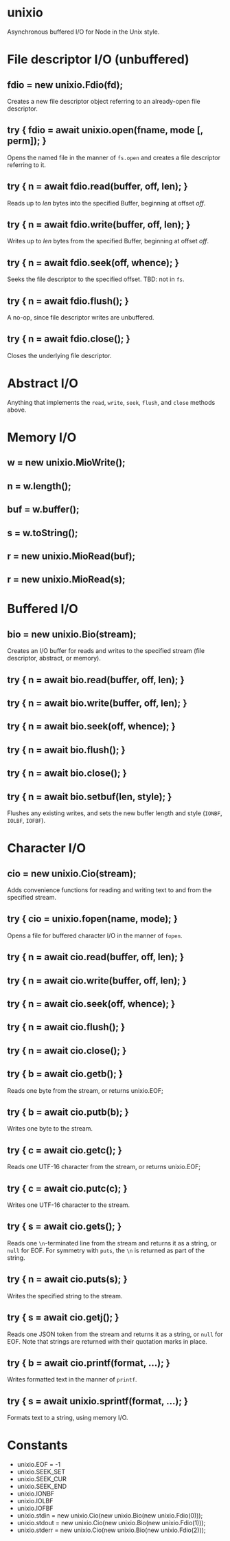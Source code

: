 unixio
======

Asynchronous buffered I/O for Node in the Unix style.

File descriptor I/O (unbuffered)
================================

## fdio = new unixio.Fdio(fd);

Creates a new file descriptor object referring to an already-open file descriptor.

## try { fdio = await unixio.open(fname, mode [, perm]); }

Opens the named file in the manner of `fs.open` and creates a file descriptor referring to it.

## try { n = await fdio.read(buffer, off, len); }

Reads up to *len* bytes into the specified Buffer, beginning at offset *off*.

## try { n = await fdio.write(buffer, off, len); }

Writes up to *len* bytes from the specified Buffer, beginning at offset *off*.

## try { n = await fdio.seek(off, whence); }

Seeks the file descriptor to the specified offset. TBD: not in `fs`.

## try { n = await fdio.flush(); }

A no-op, since file descriptor writes are unbuffered.

## try { n = await fdio.close(); }

Closes the underlying file descriptor.

Abstract I/O
============

Anything that implements the `read`, `write`, `seek`, `flush`, and `close` methods above.

Memory I/O
==========

## w = new unixio.MioWrite();

## n = w.length();

## buf = w.buffer();

## s = w.toString();

## r = new unixio.MioRead(buf);

## r = new unixio.MioRead(s);

Buffered I/O
============

## bio = new unixio.Bio(stream);

Creates an I/O buffer for reads and writes to the specified stream (file descriptor, abstract, or memory).

## try { n = await bio.read(buffer, off, len); }

## try { n = await bio.write(buffer, off, len); }

## try { n = await bio.seek(off, whence); }

## try { n = await bio.flush(); }

## try { n = await bio.close(); }

## try { n = await bio.setbuf(len, style); }

Flushes any existing writes, and sets the new buffer length and style (`IONBF`, `IOLBF`, `IOFBF`).

Character I/O
=============

## cio = new unixio.Cio(stream);

Adds convenience functions for reading and writing text to and from the specified stream.

## try { cio = unixio.fopen(name, mode); }

Opens a file for buffered character I/O in the manner of `fopen`.

## try { n = await cio.read(buffer, off, len); }

## try { n = await cio.write(buffer, off, len); }

## try { n = await cio.seek(off, whence); }

## try { n = await cio.flush(); }

## try { n = await cio.close(); }

## try { b = await cio.getb(); }

Reads one byte from the stream, or returns unixio.EOF;

## try { b = await cio.putb(b); }

Writes one byte to the stream.

## try { c = await cio.getc(); }

Reads one UTF-16 character from the stream, or returns unixio.EOF;

## try { c = await cio.putc(c); }

Writes one UTF-16 character to the stream.

## try { s = await cio.gets(); }

Reads one `\n`-terminated line from the stream and returns it as a string, or `null` for EOF.
For symmetry with `puts`, the `\n` is returned as part of the string.

## try { n = await cio.puts(s); }

Writes the specified string to the stream.

## try { s = await cio.getj(); }

Reads one JSON token from the stream and returns it as a string, or `null` for EOF.
Note that strings are returned with their quotation marks in place.

## try { b = await cio.printf(format, …); }

Writes formatted text in the manner of `printf`.

## try { s = await unixio.sprintf(format, …); }

Formats text to a string, using memory I/O.

Constants
=========

 * unixio.EOF = -1
 * unixio.SEEK_SET
 * unixio.SEEK_CUR
 * unixio.SEEK_END
 * unixio.IONBF
 * unixio.IOLBF
 * unixio.IOFBF
 * unixio.stdin = new unixio.Cio(new unixio.Bio(new unixio.Fdio(0)));
 * unixio.stdout = new unixio.Cio(new unixio.Bio(new unixio.Fdio(1)));
 * unixio.stderr = new unixio.Cio(new unixio.Bio(new unixio.Fdio(2)));
